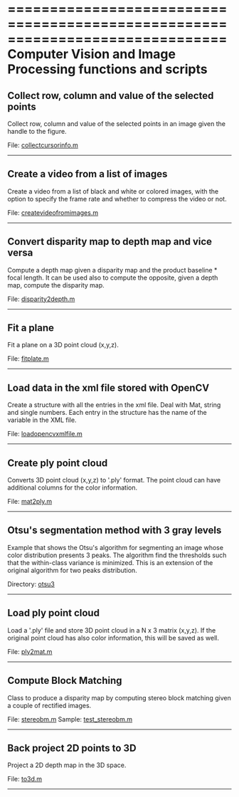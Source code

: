 ==============================================================================
Computer Vision and Image Processing functions and scripts 
==============================================================================



Collect row, column and value of the selected points
--------------------------------------------------------------------------------

Collect row, column and value of the selected points in an image given the handle to the figure.

File: [collectcursorinfo.m](https://github.com/giuliomarin/cvip/blob/master/collectcursorinfo.m)

--------------------------------------------------------------------------------

Create a video from a list of images
--------------------------------------------------------------------------------

Create a video from a list of black and white or colored images, with the option to specify the frame rate and whether to compress the video or not.

File: [createvideofromimages.m](https://github.com/giuliomarin/cvip/blob/master/createvideofromimages.m)

--------------------------------------------------------------------------------

Convert disparity map to depth map and vice versa
--------------------------------------------------------------------------------

Compute a depth map given a disparity map and the product baseline * focal length. It can be used also to compute the opposite, given a depth map, compute the disparity map.

File: [disparity2depth.m](https://github.com/giuliomarin/cvip/blob/master/disparity2depth.m)

--------------------------------------------------------------------------------

Fit a plane
--------------------------------------------------------------------------------

Fit a plane on a 3D point cloud (x,y,z).

File: [fitplate.m](https://github.com/giuliomarin/cvip/blob/master/fitplane.m)

--------------------------------------------------------------------------------

Load data in the xml file stored with OpenCV
--------------------------------------------------------------------------------
Create a structure with all the entries in the xml file. Deal with Mat, string and single numbers.
Each entry in the structure has the name of the variable in the XML file.

File: [loadopencvxmlfile.m](https://github.com/giuliomarin/cvip/tree/master/loadopencvxmlfile.m)

--------------------------------------------------------------------------------

Create ply point cloud
--------------------------------------------------------------------------------

Converts 3D point cloud (x,y,z) to '.ply' format. The point cloud can have additional columns for the color information.

File: [mat2ply.m](https://github.com/giuliomarin/cvip/blob/master/mat2ply.m)

--------------------------------------------------------------------------------

Otsu's segmentation method with 3 gray levels
--------------------------------------------------------------------------------
Example that shows the Otsu's algorithm for segmenting an image whose color distribution presents 3 peaks. The algorithm find the thresholds such that the within-class variance is minimized. This is an extension of the original algorithm for two peaks distribution.

Directory: [otsu3](https://github.com/giuliomarin/cvip/tree/master/otsu3)

--------------------------------------------------------------------------------

Load ply point cloud
--------------------------------------------------------------------------------

Load a '.ply' file and store 3D point cloud in a N x 3 matrix (x,y,z). If the original point cloud has also color information, this will be saved as well.

File: [ply2mat.m](https://github.com/giuliomarin/cvip/blob/master/ply2mat.m)

--------------------------------------------------------------------------------

Compute Block Matching
--------------------------------------------------------------------------------

Class to produce a disparity map by computing stereo block matching given a couple of rectified images.

File: [stereobm.m](https://github.com/giuliomarin/cvip/blob/master/stereobm.m)
Sample: [test_stereobm.m](https://github.com/giuliomarin/cvip/blob/master/samples/stereobm.m)

--------------------------------------------------------------------------------

Back project 2D points to 3D
--------------------------------------------------------------------------------

Project a 2D depth map in the 3D space.

File: [to3d.m](https://github.com/giuliomarin/cvip/blob/master/to3d.m)

--------------------------------------------------------------------------------